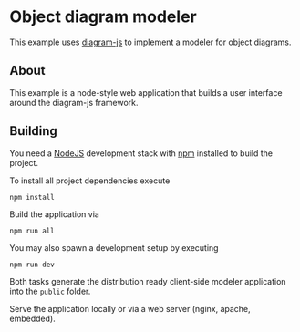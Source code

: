 # Object diagram modeler

This example uses [diagram-js](https://github.com/bpmn-io/diagram-js) to implement a modeler for object diagrams.

## About

This example is a node-style web application that builds a user interface around the diagram-js framework.


## Building

You need a [NodeJS](http://nodejs.org) development stack with [npm](https://npmjs.org) installed to build the project.

To install all project dependencies execute

```
npm install
```

Build the application via

```
npm run all
```

You may also spawn a development setup by executing

```
npm run dev
```

Both tasks generate the distribution ready client-side modeler application into the `public` folder.

Serve the application locally or via a web server (nginx, apache, embedded).